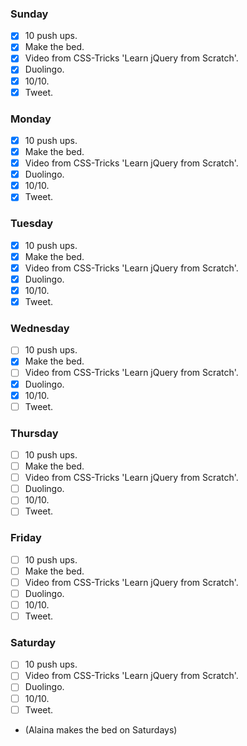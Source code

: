 ### Sunday

- [x] 10 push ups.
- [x] Make the bed.
- [x] Video from CSS-Tricks 'Learn jQuery from Scratch'.
- [x] Duolingo.
- [x] 10/10.
- [x] Tweet.

### Monday

- [x] 10 push ups.
- [x] Make the bed.
- [x] Video from CSS-Tricks 'Learn jQuery from Scratch'.
- [x] Duolingo.
- [x] 10/10.
- [x] Tweet.

### Tuesday

- [x] 10 push ups.
- [x] Make the bed.
- [x] Video from CSS-Tricks 'Learn jQuery from Scratch'.
- [x] Duolingo.
- [x] 10/10.
- [x] Tweet.

### Wednesday

- [ ] 10 push ups.
- [x] Make the bed.
- [ ] Video from CSS-Tricks 'Learn jQuery from Scratch'.
- [x] Duolingo.
- [x] 10/10.
- [ ] Tweet.

### Thursday

- [ ] 10 push ups.
- [ ] Make the bed.
- [ ] Video from CSS-Tricks 'Learn jQuery from Scratch'.
- [ ] Duolingo.
- [ ] 10/10.
- [ ] Tweet.

### Friday

- [ ] 10 push ups.
- [ ] Make the bed.
- [ ] Video from CSS-Tricks 'Learn jQuery from Scratch'.
- [ ] Duolingo.
- [ ] 10/10.
- [ ] Tweet.

### Saturday

- [ ] 10 push ups.
- [ ] Video from CSS-Tricks 'Learn jQuery from Scratch'.
- [ ] Duolingo.
- [ ] 10/10.
- [ ] Tweet.
- (Alaina makes the bed on Saturdays)
